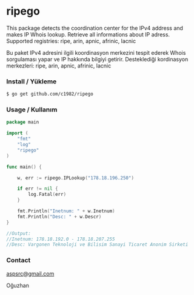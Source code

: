 # ripego

This package detects the coordination center for the IPv4 address and makes IP Whois lookup. Retrieve all informations about IP adress. Supported registries: ripe, arin, apnic, afrinic, lacnic


Bu paket IPv4 adresini ilgili koordinasyon merkezini tespit ederek Whois sorgulaması yapar ve IP hakkında bilgiyi getirir. Desteklediği kordinasyon merkezleri: ripe, arin, apnic, afrinic, lacnic


### Install / Yükleme

```bash
$ go get github.com/c1982/ripego
```

### Usage / Kullanım

```go
package main

import (
	"fmt"
	"log"
	"ripego"
)

func main() {

	w, err := ripego.IPLookup("178.18.196.250")

	if err != nil {
		log.Fatal(err)
	}

	fmt.Println("Inetnum: " + w.Inetnum)
	fmt.Println("Desc: " + w.Descr)
}

//Output:
//Inetnum: 178.18.192.0 - 178.18.207.255
//Desc: Vargonen Teknoloji ve Bilisim Sanayi Ticaret Anonim Sirketi
```

### Contact

aspsrc@gmail.com

Oğuzhan
